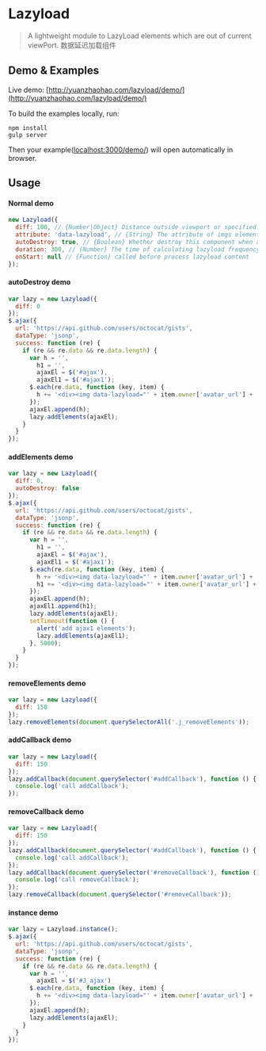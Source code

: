 Lazyload
=====
> A lightweight module to LazyLoad elements which are out of current viewPort. 数据延迟加载组件

## Demo & Examples

Live demo: [http://yuanzhaohao.com/lazyload/demo/](http://yuanzhaohao.com/lazyload/demo/)

To build the examples locally, run:

```
npm install
gulp server
```

Then your example([localhost:3000/demo/](localhost:3000/demo/)) will open automatically in browser.

## Usage

#### Normal demo

``` javascript
new Lazyload({
  diff: 100, // {Number|Object} Distance outside viewport or specified container to pre load.
  attribute: 'data-lazyload', // {String} The attribute of imgs elements which are of current  viewport.
  autoDestroy: true, // {Boolean} Whether destroy this component when all lazy loaded elements are loaded.
  duration: 300, // {Number} The time of calculating lazyload frequency.
  onStart: null // {Function} called before process lazyload content
});
```

#### autoDestroy demo
``` javascript
var lazy = new Lazyload({
  diff: 0
});
$.ajax({
  url: 'https://api.github.com/users/octocat/gists',
  dataType: 'jsonp',
  success: function (re) {
    if (re && re.data && re.data.length) {
      var h = '',
        h1 = '',
        ajaxEl = $('#ajax'),
        ajaxEl1 = $('#ajax1');
      $.each(re.data, function (key, item) {
        h += '<div><img data-lazyload="' + item.owner['avatar_url'] + '" alt="ajax img" /></div>';
      });
      ajaxEl.append(h);
      lazy.addElements(ajaxEl);
    }
  }
});
```

#### addElements demo
``` javascript
var lazy = new Lazyload({
  diff: 0,
  autoDestroy: false
});
$.ajax({
  url: 'https://api.github.com/users/octocat/gists',
  dataType: 'jsonp',
  success: function (re) {
    if (re && re.data && re.data.length) {
      var h = '',
        h1 = '',
        ajaxEl = $('#ajax'),
        ajaxEl1 = $('#ajax1');
      $.each(re.data, function (key, item) {
        h += '<div><img data-lazyload="' + item.owner['avatar_url'] + '" alt="ajax img" /></div>';
        h1 += '<div><img data-lazyload="' + item.owner['avatar_url'] + '" alt="ajax1 img" /></div>';
      });
      ajaxEl.append(h);
      ajaxEl1.append(h1);
      lazy.addElements(ajaxEl);
      setTimeout(function () {
        alert('add ajax1 elements');
        lazy.addElements(ajaxEl1);
      }, 5000);
    }
  }
});
```

#### removeElements demo
``` javascript
var lazy = new Lazyload({
  diff: 150
});
lazy.removeElements(document.querySelectorAll('.j_removeElements'));
```

#### addCallback demo
``` javascript
var lazy = new Lazyload({
  diff: 150
});
lazy.addCallback(document.querySelector('#addCallback'), function () {
  console.log('call addCallback');
});
```

#### removeCallback demo
``` javascript
var lazy = new Lazyload({
  diff: 150
});
lazy.addCallback(document.querySelector('#addCallback'), function () {
  console.log('call addCallback');
});
lazy.addCallback(document.querySelector('#removeCallback'), function () {
  console.log('call removeCallback');
});
lazy.removeCallback(document.querySelector('#removeCallback'));
```

#### instance demo
``` javascript
var lazy = Lazyload.instance();
$.ajax({
  url: 'https://api.github.com/users/octocat/gists',
  dataType: 'jsonp',
  success: function (re) {
    if (re && re.data && re.data.length) {
      var h = '',
        ajaxEl = $('#J_ajax')
      $.each(re.data, function (key, item) {
        h += '<div><img data-lazyload="' + item.owner['avatar_url'] + '" alt="instance img" /></div>';
      });
      ajaxEl.append(h);
      lazy.addElements(ajaxEl);
    }
  }
});
```
